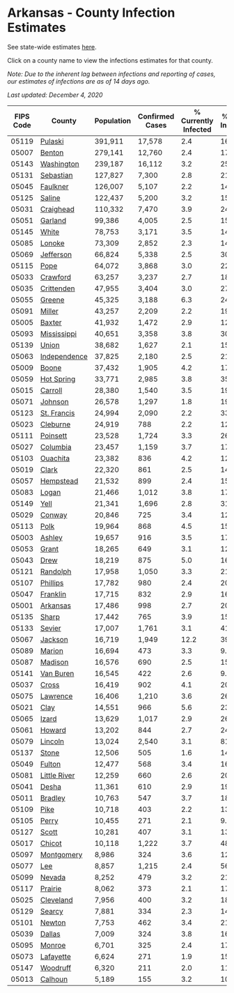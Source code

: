 # Arkansas - County Infection Estimates

See state-wide estimates [here](/infections/us-ar).

Click on a county name to view the infections estimates for that county.

*Note: Due to the inherent lag between infections and reporting of cases, our estimates of infections are as of 14 days ago.*

*Last updated: December 4, 2020*

|   FIPS Code |                       County |   Population |   Confirmed Cases |   % Currently Infected |   % Total Infected |
|-------------|------------------------------|--------------|-------------------|------------------------|--------------------|
|       05119 |           [Pulaski](pulaski) |      391,911 |            17,578 |                    2.4 |               16.9 |
|       05007 |             [Benton](benton) |      279,141 |            12,760 |                    2.4 |               17.1 |
|       05143 |     [Washington](washington) |      239,187 |            16,112 |                    3.2 |               25.6 |
|       05131 |       [Sebastian](sebastian) |      127,827 |             7,300 |                    2.8 |               21.3 |
|       05045 |         [Faulkner](faulkner) |      126,007 |             5,107 |                    2.2 |               14.8 |
|       05125 |             [Saline](saline) |      122,437 |             5,200 |                    3.2 |               15.3 |
|       05031 |       [Craighead](craighead) |      110,332 |             7,470 |                    3.9 |               24.4 |
|       05051 |           [Garland](garland) |       99,386 |             4,005 |                    2.5 |               15.1 |
|       05145 |               [White](white) |       78,753 |             3,171 |                    3.5 |               14.4 |
|       05085 |             [Lonoke](lonoke) |       73,309 |             2,852 |                    2.3 |               14.0 |
|       05069 |       [Jefferson](jefferson) |       66,824 |             5,338 |                    2.5 |               30.2 |
|       05115 |                 [Pope](pope) |       64,072 |             3,868 |                    3.0 |               22.7 |
|       05033 |         [Crawford](crawford) |       63,257 |             3,237 |                    2.7 |               18.4 |
|       05035 |     [Crittenden](crittenden) |       47,955 |             3,404 |                    3.0 |               27.3 |
|       05055 |             [Greene](greene) |       45,325 |             3,188 |                    6.3 |               24.6 |
|       05091 |             [Miller](miller) |       43,257 |             2,209 |                    2.2 |               19.0 |
|       05005 |             [Baxter](baxter) |       41,932 |             1,472 |                    2.9 |               12.3 |
|       05093 |   [Mississippi](mississippi) |       40,651 |             3,358 |                    3.8 |               30.6 |
|       05139 |               [Union](union) |       38,682 |             1,627 |                    2.1 |               15.6 |
|       05063 | [Independence](independence) |       37,825 |             2,180 |                    2.5 |               21.1 |
|       05009 |               [Boone](boone) |       37,432 |             1,905 |                    4.2 |               17.9 |
|       05059 |     [Hot Spring](hot-spring) |       33,771 |             2,985 |                    3.8 |               35.4 |
|       05015 |           [Carroll](carroll) |       28,380 |             1,540 |                    3.5 |               19.3 |
|       05071 |           [Johnson](johnson) |       26,578 |             1,297 |                    1.8 |               19.3 |
|       05123 |   [St. Francis](st.-francis) |       24,994 |             2,090 |                    2.2 |               33.5 |
|       05023 |         [Cleburne](cleburne) |       24,919 |               788 |                    2.2 |               12.5 |
|       05111 |         [Poinsett](poinsett) |       23,528 |             1,724 |                    3.3 |               26.7 |
|       05027 |         [Columbia](columbia) |       23,457 |             1,159 |                    3.7 |               17.7 |
|       05103 |         [Ouachita](ouachita) |       23,382 |               836 |                    4.2 |               12.4 |
|       05019 |               [Clark](clark) |       22,320 |               861 |                    2.5 |               14.4 |
|       05057 |       [Hempstead](hempstead) |       21,532 |               899 |                    2.4 |               15.4 |
|       05083 |               [Logan](logan) |       21,466 |             1,012 |                    3.8 |               17.2 |
|       05149 |                 [Yell](yell) |       21,341 |             1,696 |                    2.8 |               31.9 |
|       05029 |             [Conway](conway) |       20,846 |               725 |                    3.4 |               12.6 |
|       05113 |                 [Polk](polk) |       19,964 |               868 |                    4.5 |               15.5 |
|       05003 |             [Ashley](ashley) |       19,657 |               916 |                    3.5 |               17.3 |
|       05053 |               [Grant](grant) |       18,265 |               649 |                    3.1 |               12.9 |
|       05043 |                 [Drew](drew) |       18,219 |               875 |                    5.0 |               16.1 |
|       05121 |         [Randolph](randolph) |       17,958 |             1,050 |                    3.3 |               21.0 |
|       05107 |         [Phillips](phillips) |       17,782 |               980 |                    2.4 |               20.6 |
|       05047 |         [Franklin](franklin) |       17,715 |               832 |                    2.9 |               16.7 |
|       05001 |         [Arkansas](arkansas) |       17,486 |               998 |                    2.7 |               20.8 |
|       05135 |               [Sharp](sharp) |       17,442 |               765 |                    3.9 |               15.3 |
|       05133 |             [Sevier](sevier) |       17,007 |             1,761 |                    3.1 |               41.0 |
|       05067 |           [Jackson](jackson) |       16,719 |             1,949 |                   12.2 |               39.7 |
|       05089 |             [Marion](marion) |       16,694 |               473 |                    3.3 |                9.8 |
|       05087 |           [Madison](madison) |       16,576 |               690 |                    2.5 |               15.1 |
|       05141 |       [Van Buren](van-buren) |       16,545 |               422 |                    2.6 |                9.3 |
|       05037 |               [Cross](cross) |       16,419 |               902 |                    4.1 |               20.0 |
|       05075 |         [Lawrence](lawrence) |       16,406 |             1,210 |                    3.6 |               26.9 |
|       05021 |                 [Clay](clay) |       14,551 |               966 |                    5.6 |               23.0 |
|       05065 |               [Izard](izard) |       13,629 |             1,017 |                    2.9 |               26.7 |
|       05061 |             [Howard](howard) |       13,202 |               844 |                    2.7 |               24.4 |
|       05079 |           [Lincoln](lincoln) |       13,024 |             2,540 |                    3.1 |               81.8 |
|       05137 |               [Stone](stone) |       12,506 |               505 |                    1.6 |               14.5 |
|       05049 |             [Fulton](fulton) |       12,477 |               568 |                    3.4 |               16.2 |
|       05081 | [Little River](little-river) |       12,259 |               660 |                    2.6 |               20.2 |
|       05041 |               [Desha](desha) |       11,361 |               610 |                    2.9 |               19.6 |
|       05011 |           [Bradley](bradley) |       10,763 |               547 |                    3.7 |               18.9 |
|       05109 |                 [Pike](pike) |       10,718 |               403 |                    2.2 |               13.8 |
|       05105 |               [Perry](perry) |       10,455 |               271 |                    2.1 |                9.4 |
|       05127 |               [Scott](scott) |       10,281 |               407 |                    3.1 |               13.9 |
|       05017 |             [Chicot](chicot) |       10,118 |             1,222 |                    3.7 |               48.2 |
|       05097 |     [Montgomery](montgomery) |        8,986 |               324 |                    3.6 |               12.7 |
|       05077 |                   [Lee](lee) |        8,857 |             1,215 |                    2.4 |               56.1 |
|       05099 |             [Nevada](nevada) |        8,252 |               479 |                    3.2 |               21.6 |
|       05117 |           [Prairie](prairie) |        8,062 |               373 |                    2.1 |               17.1 |
|       05025 |       [Cleveland](cleveland) |        7,956 |               400 |                    3.2 |               18.3 |
|       05129 |             [Searcy](searcy) |        7,881 |               334 |                    2.3 |               14.6 |
|       05101 |             [Newton](newton) |        7,753 |               462 |                    3.4 |               21.8 |
|       05039 |             [Dallas](dallas) |        7,009 |               324 |                    3.8 |               16.6 |
|       05095 |             [Monroe](monroe) |        6,701 |               325 |                    2.4 |               17.4 |
|       05073 |       [Lafayette](lafayette) |        6,624 |               271 |                    1.9 |               15.1 |
|       05147 |         [Woodruff](woodruff) |        6,320 |               211 |                    2.0 |               11.9 |
|       05013 |           [Calhoun](calhoun) |        5,189 |               155 |                    3.2 |               10.8 |